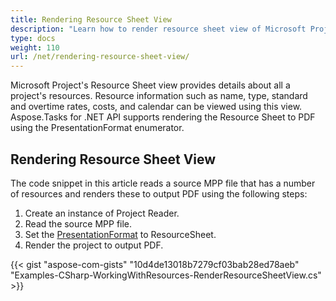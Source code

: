 ```yaml
---
title: Rendering Resource Sheet View
description: "Learn how to render resource sheet view of Microsoft Project (MPP/XML) files using Aspose.Tasks for .NET."
type: docs
weight: 110
url: /net/rendering-resource-sheet-view/
---
```


Microsoft Project's Resource Sheet view provides details about all a project's resources. Resource information such as name, type, standard and overtime rates, costs, and calendar can be viewed using this view. Aspose.Tasks for .NET API supports rendering the Resource Sheet to PDF using the PresentationFormat enumerator.

## **Rendering Resource Sheet View**
The code snippet in this article reads a source MPP file that has a number of resources and renders these to output PDF using the following steps:

1. Create an instance of Project Reader.
2. Read the source MPP file.
3. Set the [PresentationFormat](https://apireference.aspose.com/tasks/net/aspose.tasks.visualization/presentationformat) to ResourceSheet.
4. Render the project to output PDF.

{{< gist "aspose-com-gists" "10d4de13018b7279cf03bab28ed78aeb" "Examples-CSharp-WorkingWithResources-RenderResourceSheetView.cs" >}}
